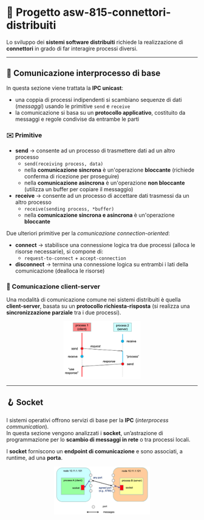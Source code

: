 # 🧩 Progetto asw-815-connettori-distribuiti
Lo sviluppo dei **sistemi software distribuiti** richiede la realizzazione di **connettori** in grado di far interagire processi diversi.

---

## 🔗 Comunicazione interprocesso di base
In questa sezione viene trattata la **IPC unicast**:
- una coppia di processi indipendenti si scambiano sequenze di dati (*messaggi*) usando le primitive `send` e `receive`
- la comunicazione si basa su un **protocollo applicativo**, costituito da messaggi e regole condivise da entrambe le parti

### ✉️ Primitive
- **send** $\to$ consente ad un processo di trasmettere dati ad un altro processo
    - `send(receiving process, data)`
    - nella **comunicazione sincrona** è un'operazione **bloccante** (richiede conferma di ricezione per proseguire)
    - nella **comunicazione asincrona** è un'operazione **non bloccante** (utilizza un buffer per copiare il messaggio)
- **receive** $\to$ consente ad un processo di accettare dati trasmessi da un altro processo
    - `receive(sending process, *buffer)`
    - nella **comunicazione sincrona e asincrona** è un'operazione **bloccante**

Due ulteriori primitive per la *comunicazione connection-oriented*:
- **connect** $\to$ stabilisce una connessione logica tra due processi (alloca le risorse necessarie), si compone di:
    - `request-to-connect` + `accept-connection`
- **disconnect** $\to$ termina una connessione logica su entrambi i lati della comunicazione (dealloca le risorse)

### 🤝 Comunicazione client-server
Una modalità di comunicazione comune nei sistemi distribuiti è quella **client-server**, basata su un **protocollo richiesta-risposta** (si realizza una **sincronizzazione parziale** tra i due processi).

<p align="center">
  <img src="./img/client-server.png" alt="Protocollo req-rep" width="40%">
</p>

---

## 🪝 Socket
I sistemi operativi offrono servizi di base per la **IPC** (*interprocess communication*).  
In questa sezione vengono analizzati i **socket**, un’astrazione di programmazione per lo **scambio di messaggi in rete** o tra processi locali.

I **socket** forniscono un **endpoint di comunicazione** e sono associati, a runtime, ad una **porta**.

<p align="center">
    <img src="./img/socket.png" alt="Socket" width="50%">
</p>